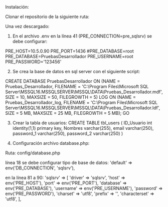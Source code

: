 
##

Instalación:

Clonar el repositorio de la siguiente ruta:

Una vez descargado:
1.  En el archivo .env en la línea 41 (PRE_CONNECTION=pre_sqlsrv)
se debe configurar:

PRE_HOST=10.5.0.90
PRE_PORT=1436
#PRE_DATABASE=root
PRE_DATABASE=PruebasDesarrollador
PRE_USERNAME=root
PRE_PASSWORD='123456'

2. Se crea la base de datos en sql server con el siguiente script:

CREATE DATABASE PruebasDesarrollador ON
(NAME = Pruebas_Desarrollador,
    FILENAME = 'C:\Program Files\Microsoft SQL Server\MSSQL16.MSSQLSERVER\MSSQL\DATA\Pruebas_Desarrollador.mdf',
    SIZE = 10,
    MAXSIZE = 50,
    FILEGROWTH = 5)
LOG ON
(NAME = Pruebas_Desarrollador_log,
    FILENAME = 'C:\Program Files\Microsoft SQL Server\MSSQL16.MSSQLSERVER\MSSQL\DATA\Pruebas_Desarrollador.ldf',
    SIZE = 5 MB,
    MAXSIZE = 25 MB,
    FILEGROWTH = 5 MB);
GO

3.  Crear la tabla de usuarios:
CREATE TABLE tbl_users (
ID_Usuario int identity(1,1) primary key,
Nombres varchar(255),
email varchar(250),
password_1 varchar(250),
password_2 varchar(250)
)

4.  Configuración archivo database.php:

Ruta: config/database.php

línea 18 se debe configurar tipo de base de datos:
'default' => env('DB_CONNECTION', 'sqlsrv'),

en la línea 81 a 90:
    'sqlsrv' => [
            'driver' => 'sqlsrv',
            'host' => env('PRE_HOST'), 
            'port' => env('PRE_PORT'),
            'database' => env('PRE_DATABASE'),
            'username' => env('PRE_USERNAME'),
            'password' => env('PRE_PASSWORD'),
            'charset' => 'utf8',
            'prefix' => '',
            'characterset' => 'utf8',
        ],


